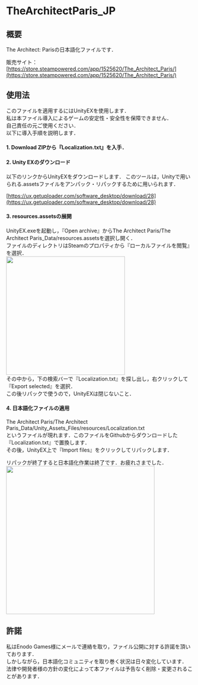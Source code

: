 # TheArchitectParis_JP
## 概要
The Architect: Parisの日本語化ファイルです．

販売サイト：[https://store.steampowered.com/app/1525620/The_Architect_Paris/](https://store.steampowered.com/app/1525620/The_Architect_Paris/)

## 使用法
このファイルを適用するにはUnityEXを使用します．<br>
私は本ファイル導入によるゲームの安定性・安全性を保障できません．<br>
自己責任の元ご使用ください．<br>
以下に導入手順を説明します．

<h4>1. Download ZIPから『Localization.txt』を入手．</h4>
<h4>2. Unity EXのダウンロード</h4>

以下のリンクからUnityEXをダウンロードします．
このツールは，Unityで用いられる.assetsファイルをアンパック・リパックするために用いられます．

[https://ux.getuploader.com/software_desktop/download/28](https://ux.getuploader.com/software_desktop/download/28)

<h4>3. resources.assetsの展開</h4>

UnityEX.exeを起動し，『Open archive』からThe Architect Paris/The Architect Paris_Data/resources.assetsを選択し開く．<br>
ファイルのディレクトリはSteamのプロパティから『ローカルファイルを閲覧』を選択．<br>
<img src="https://user-images.githubusercontent.com/44240143/109453000-56816080-7a94-11eb-8937-ed869666d4a7.PNG" width="320px"><br>
その中から，下の検索バーで『Localization.txt』を探し出し，右クリックして『Export selected』を選択．<br>
この後リパックで使うので，UnityEXは閉じないこと．<br>

<h4>4. 日本語化ファイルの適用</h4>
The Architect Paris/The Architect Paris_Data/Unity_Assets_Files/resources/Localization.txt<br>
というファイルが現れます．このファイルをGithubからダウンロードした『Localization.txt』で置換します．<br>
その後，UnityEX上で『Import files』をクリックしてリパックします．<br>

リパックが終了すると日本語化作業は終了です．お疲れさまでした．<br>
<img src="https://user-images.githubusercontent.com/44240143/109453030-64cf7c80-7a94-11eb-926c-09ebcf295931.jpg" width="400px">

## 許諾

私はEnodo Games様にメールで連絡を取り，ファイル公開に対する許諾を頂いております．<br>
しかしながら，日本語化コミュニティを取り巻く状況は日々変化しています．<br>
法律や開発者様の方針の変化によって本ファイルは予告なく削除・変更されることがあります．
